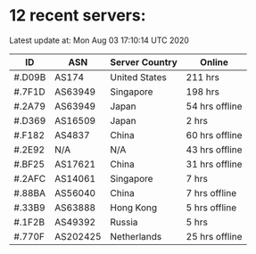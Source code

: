 # 12 recent servers:

Latest update at: Mon Aug 03 17:10:14 UTC 2020

| ID | ASN | Server Country | Online |
| -- | --- | -------------- | ------ |
| #.D09B | AS174 | United States | 211 hrs |
| #.7F1D | AS63949 | Singapore | 198 hrs |
| #.2A79 | AS63949 | Japan | 54 hrs offline |
| #.D369 | AS16509 | Japan | 2 hrs |
| #.F182 | AS4837 | China | 60 hrs offline |
| #.2E92 | N/A | N/A | 43 hrs offline |
| #.BF25 | AS17621 | China | 31 hrs offline |
| #.2AFC | AS14061 | Singapore | 7 hrs |
| #.88BA | AS56040 | China | 7 hrs offline |
| #.33B9 | AS63888 | Hong Kong | 5 hrs offline |
| #.1F2B | AS49392 | Russia | 5 hrs |
| #.770F | AS202425 | Netherlands | 25 hrs offline |

